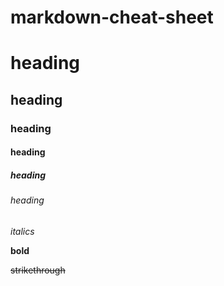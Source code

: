 # markdown-cheat-sheet


# heading
## heading
### heading
#### heading
##### heading
###### heading

_italics_

__bold__


~~strikethrough~~
